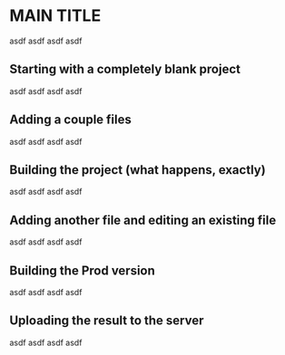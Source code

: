 MAIN TITLE
===========

asdf asdf asdf asdf

Starting with a completely blank project
--------------

asdf asdf asdf asdf

Adding a couple files
--------------

asdf asdf asdf asdf

Building the project (what happens, exactly)
--------------

asdf asdf asdf asdf

Adding another file and editing an existing file
--------------

asdf asdf asdf asdf

Building the Prod version
--------------

asdf asdf asdf asdf

Uploading the result to the server
--------------

asdf asdf asdf asdf


